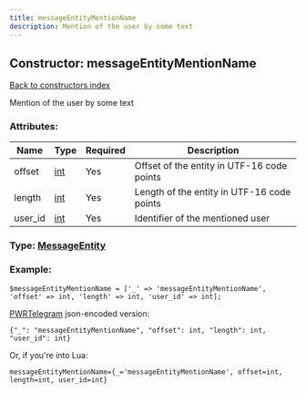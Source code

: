 ```yaml
---
title: messageEntityMentionName
description: Mention of the user by some text
---
```

## Constructor: messageEntityMentionName  
[Back to constructors index](index.md)



Mention of the user by some text

### Attributes:

| Name     |    Type       | Required | Description |
|----------|---------------|----------|-------------|
|offset|[int](../types/int.md) | Yes|Offset of the entity in UTF-16 code points|
|length|[int](../types/int.md) | Yes|Length of the entity in UTF-16 code points|
|user\_id|[int](../types/int.md) | Yes|Identifier of the mentioned user|



### Type: [MessageEntity](../types/MessageEntity.md)


### Example:

```
$messageEntityMentionName = ['_' => 'messageEntityMentionName', 'offset' => int, 'length' => int, 'user_id' => int];
```  

[PWRTelegram](https://pwrtelegram.xyz) json-encoded version:

```
{"_": "messageEntityMentionName", "offset": int, "length": int, "user_id": int}
```


Or, if you're into Lua:  


```
messageEntityMentionName={_='messageEntityMentionName', offset=int, length=int, user_id=int}

```


